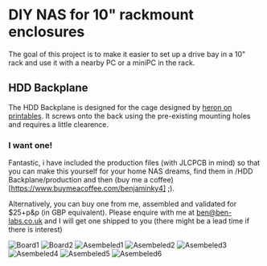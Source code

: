 # DIY NAS for 10" rackmount enclosures

The goal of this project is to make it easier to set up a drive bay in a 10" rack and use it with a nearby PC or a miniPC in the rack.

## HDD Backplane

The HDD Backplane is designed for the cage designed by [heron on printables](https://www.printables.com/model/167158-hdd-cage-for-10-inch-rack/comments). It screws onto the back using the pre-existing mounting holes and requires a little clearence.

### I want one!

Fantastic, i have included the production files (with JLCPCB in mind) so that you can make this yourself for your home NAS dreams, find them in /HDD Backplane/production and then (buy me a coffee)[https://www.buymeacoffee.com/benjaminky4] ;).

Alternatively, you can buy one from me, assembled and validated for $25+p&p (in GBP equivalent). Please enquire with me at ben@ben-labs.co.uk and I will get one shipped to you (there might be a lead time if there is interest)

![Board1](https://github.com/ben-labs-ltd/DIY-NAS/blob/main/img/IMG_2052.jpg?raw=true)
![Board2](https://github.com/ben-labs-ltd/DIY-NAS/blob/main/img/IMG_2053.jpg?raw=true)
![Asembeled1](https://github.com/ben-labs-ltd/DIY-NAS/blob/main/img/IMG_2056.jpg)
![Asembeled2](https://github.com/ben-labs-ltd/DIY-NAS/blob/main/img/IMG_2058.jpg)
![Asembeled3](https://github.com/ben-labs-ltd/DIY-NAS/blob/main/img/IMG_2061.jpg?raw=true)
![Asembeled4](https://github.com/ben-labs-ltd/DIY-NAS/blob/main/img/IMG_2065.jpg?raw=true)
![Asembeled5](https://github.com/ben-labs-ltd/DIY-NAS/blob/main/img/IMG_2068.jpg?raw=true)
![Asembeled6](https://github.com/ben-labs-ltd/DIY-NAS/blob/main/img/IMG_2057.jpg?raw=true)

